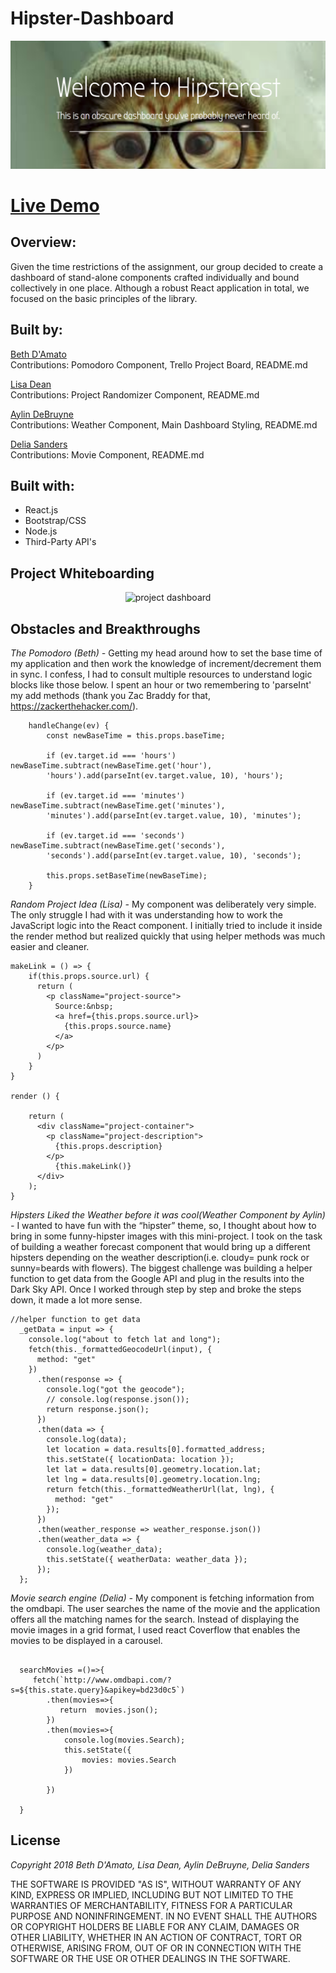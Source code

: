 # Hipster-Dashboard

<p align='center'>
    <img src='readme/homepage.png' alt='homepage'></img>
</p>

# [Live Demo](https://greasy-current.surge.sh)


## Overview:
Given the time restrictions of the assignment, our group decided to create a dashboard of stand-alone components crafted individually and bound collectively in one place.  Although a robust React application in total, we focused on the basic principles of the library.


## Built by:

[Beth D'Amato](https://github.com/badamato)  
Contributions: Pomodoro Component, Trello Project Board, README.md

[Lisa Dean](https://github.com/lisadean)  
Contributions: Project Randomizer Component, README.md

[Aylin DeBruyne](https://github.com/adebruyne)  
Contributions: Weather Component, Main Dashboard Styling, README.md

[Delia Sanders](https://github.com/Dsande41)  
Contributions: Movie Component, README.md


## Built with:

* React.js
* Bootstrap/CSS
* Node.js
* Third-Party API's


## Project Whiteboarding

<p align='center'>
    <img src='readme/trello.png' alt='project dashboard'></img>
</p>


## Obstacles and Breakthroughs

*The Pomodoro (Beth) -*
Getting my head around how to set the base time of my application and then work the knowledge of increment/decrement them in sync.  I confess, I had to consult multiple resources to understand logic blocks like those below.  I spent an hour or two remembering to 'parseInt' my add methods (thank you Zac Braddy for that, https://zackerthehacker.com/).

```
    handleChange(ev) {
        const newBaseTime = this.props.baseTime;
    
        if (ev.target.id === 'hours') newBaseTime.subtract(newBaseTime.get('hour'), 
        'hours').add(parseInt(ev.target.value, 10), 'hours');
        
        if (ev.target.id === 'minutes') newBaseTime.subtract(newBaseTime.get('minutes'),
        'minutes').add(parseInt(ev.target.value, 10), 'minutes');
        
        if (ev.target.id === 'seconds') newBaseTime.subtract(newBaseTime.get('seconds'),
        'seconds').add(parseInt(ev.target.value, 10), 'seconds');
    
        this.props.setBaseTime(newBaseTime);
    }
```

*Random Project Idea (Lisa) -*
My component was deliberately very simple. The only struggle I had with it was understanding how to work the JavaScript logic into the React component. I initially tried to include it inside the render method but realized quickly that using helper methods was much easier and cleaner.
```
makeLink = () => {
    if(this.props.source.url) {
      return (
        <p className="project-source">
          Source:&nbsp;
          <a href={this.props.source.url}>
            {this.props.source.name}
          </a>
        </p>
      )
    }
}

render () {

    return (
      <div className="project-container">
        <p className="project-description">
          {this.props.description}
        </p>
          {this.makeLink()}
      </div>
    );
}
```

*Hipsters Liked the Weather before it was cool(Weather Component by Aylin) -*
I wanted to have fun with the “hipster” theme, so, I thought about how to bring in some funny-hipster images with this mini-project. I took on the task of building a weather forecast component that would bring up a different hipsters depending on the weather description(i.e. cloudy= punk rock or sunny=beards with flowers). The biggest challenge was building a helper function to get data from the Google API and plug in the results into the Dark Sky API. Once I worked through step by step and broke the steps down, it made a lot more sense.
```
//helper function to get data
  _getData = input => {
    console.log("about to fetch lat and long");
    fetch(this._formattedGeocodeUrl(input), {
      method: "get"
    })
      .then(response => {
        console.log("got the geocode");
        // console.log(response.json());
        return response.json();
      })
      .then(data => {
        console.log(data);
        let location = data.results[0].formatted_address;
        this.setState({ locationData: location });
        let lat = data.results[0].geometry.location.lat;
        let lng = data.results[0].geometry.location.lng;
        return fetch(this._formattedWeatherUrl(lat, lng), {
          method: "get"
        });
      })
      .then(weather_response => weather_response.json())
      .then(weather_data => {
        console.log(weather_data);
        this.setState({ weatherData: weather_data });
      });
  };

```

*Movie search engine (Delia) -*
My component is fetching information from the omdbapi. The user searches the name of the movie and the application offers all the matching names for the search. Instead of displaying the movie images in a grid format, I used react Coverflow that enables the movies to be displayed in a carousel. 
```

  searchMovies =()=>{
     fetch(`http://www.omdbapi.com/?s=${this.state.query}&apikey=bd23d0c5`)
        .then(movies=>{
           return  movies.json();
        })
        .then(movies=>{
            console.log(movies.Search);
            this.setState({
                movies: movies.Search
            })

        })

  }
```



## License 
*Copyright 2018 Beth D'Amato, Lisa Dean, Aylin DeBruyne, Delia Sanders*

THE SOFTWARE IS PROVIDED "AS IS", WITHOUT WARRANTY OF ANY KIND, EXPRESS OR IMPLIED, INCLUDING BUT NOT LIMITED TO THE WARRANTIES OF MERCHANTABILITY, FITNESS FOR A PARTICULAR PURPOSE AND NONINFRINGEMENT. IN NO EVENT SHALL THE AUTHORS OR COPYRIGHT HOLDERS BE LIABLE FOR ANY CLAIM, DAMAGES OR OTHER LIABILITY, WHETHER IN AN ACTION OF CONTRACT, TORT OR OTHERWISE, ARISING FROM, OUT OF OR IN CONNECTION WITH THE SOFTWARE OR THE USE OR OTHER DEALINGS IN THE SOFTWARE.
